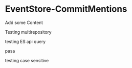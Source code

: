 EventStore-CommitMentions
========================

Add some Content

Testing multirepository

testing ES api query


pasa

testing case sensitive
